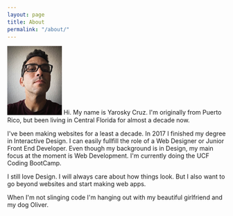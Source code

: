 ```yaml
---
layout: page
title: About
permalink: "/about/"
---
```


<img src="images/portrait.jpg" alt="portrait picture" width="25%" class="portrait-pic" /> Hi. My name is Yarosky Cruz. I'm originally from Puerto Rico, but been living in Central Florida for almost a decade now.

I've been making websites for a least a decade. In 2017 I finished my degree in Interactive Design. I can easily fullfill the role of a Web Designer or Junior Front End Developer. Even though my background is in Design, my main focus at the moment is Web Development. I'm currently doing the UCF Coding BootCamp. 

I still love Design. I will always care about how things look. But I also want to go beyond websites and start making web apps.  

When I'm not slinging code I'm hanging out with my beautiful girlfriend and my dog Oliver. 


